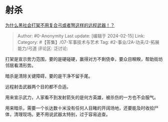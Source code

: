 # 射杀
[为什么黑社会打架不用复合弓或者弩这样的远程武器！？](https://www.zhihu.com/question/290946458/answer/3396851030)

> Author: #0-Anonymity
> Last update: [编辑于 2024-02-15]
> Link:
> Category: #【答集】/07-军事技术与艺术 
> Tag: #2-事业/2A-功夫/2-拓展能力/弓道 
> 评论区:
> 泛讨论:

打架是宣示势力范围，要的是硬碰硬，赢得对方不剩侥幸，要众目睽睽，帮助街坊邻居看清形势。

暗杀是清除关键障碍，要的是干净不留手尾。

远程射击武器两个目的都不合适。

用来宣示武力，人家看不到发射箭矢的是何方英雄，被杀伤的一方也不会服气。

用来暗杀，需要一个长达数十米没有任何人目睹的开阔场地，还要能及时收拾尸体，清理现场。更不用说武器太特别，过于容易追查。